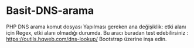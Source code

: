 # Basit-DNS-arama
PHP DNS arama komut dosyası
Yapılması gereken ana değişiklik: etki alanı için Regex, etki alanı olmadığı durumda.
Bu aracı buradan test edebilirsiniz : https://outils.hqweb.com/dns-lookup/
Bootstrap üzerine inşa edin.
